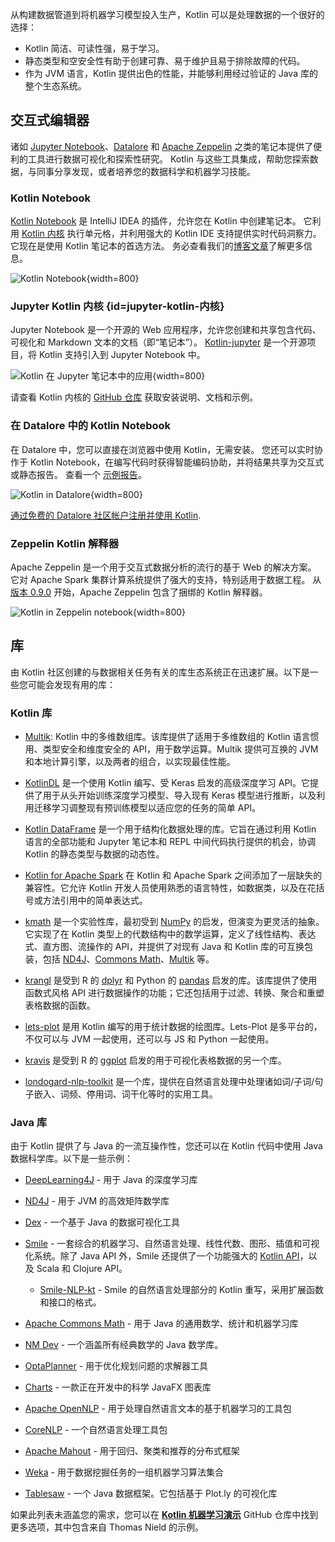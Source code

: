[//]: # (title: 用于数据科学的 Kotlin)

从构建数据管道到将机器学习模型投入生产，Kotlin 可以是处理数据的一个很好的选择：
* Kotlin 简洁、可读性强，易于学习。
* 静态类型和空安全性有助于创建可靠、易于维护且易于排除故障的代码。
* 作为 JVM 语言，Kotlin 提供出色的性能，并能够利用经过验证的 Java 库的整个生态系统。

## 交互式编辑器

诸如 [Jupyter Notebook](https://jupyter.org/)、[Datalore](http://jetbrains.com/datalore) 和
[Apache Zeppelin](https://zeppelin.apache.org/) 之类的笔记本提供了便利的工具进行数据可视化和探索性研究。
Kotlin 与这些工具集成，帮助您探索数据，与同事分享发现，或者培养您的数据科学和机器学习技能。

### Kotlin Notebook

[Kotlin Notebook](https://plugins.jetbrains.com/plugin/16340-kotlin-notebook) 是 IntelliJ IDEA 的插件，允许您在 Kotlin 中创建笔记本。
它利用 [Kotlin 内核](#jupyter-kotlin-内核) 执行单元格，并利用强大的 Kotlin IDE 支持提供实时代码洞察力。
它现在是使用 Kotlin 笔记本的首选方法。
务必查看我们的[博客文章](https://blog.jetbrains.com/kotlin/2023/07/introducing-kotlin-notebook/)了解更多信息。

![Kotlin Notebook](kotlin-notebook.png){width=800}

### Jupyter Kotlin 内核 {id=jupyter-kotlin-内核}

Jupyter Notebook 是一个开源的 Web 应用程序，允许您创建和共享包含代码、可视化和 Markdown 文本的文档（即“笔记本”）。
[Kotlin-jupyter](https://github.com/Kotlin/kotlin-jupyter) 是一个开源项目，将 Kotlin 支持引入到 Jupyter Notebook 中。

![Kotlin 在 Jupyter 笔记本中的应用](kotlin-jupyter-kernel.png){width=800}

请查看 Kotlin 内核的 [GitHub 仓库](https://github.com/Kotlin/kotlin-jupyter) 获取安装说明、文档和示例。

### 在 Datalore 中的 Kotlin Notebook

在 Datalore 中，您可以直接在浏览器中使用 Kotlin，无需安装。
您还可以实时协作于 Kotlin Notebook，在编写代码时获得智能编码协助，并将结果共享为交互式或静态报告。
查看一个 [示例报告](https://datalore.jetbrains.com/view/report/9YLrg20eesVX2cQu1FKLiZ)。

![Kotlin in Datalore](kotlin-datalore.png){width=800}

[通过免费的 Datalore 社区帐户注册并使用 Kotlin](https://datalore.jetbrains.com/).

### Zeppelin Kotlin 解释器

Apache Zeppelin 是一个用于交互式数据分析的流行的基于 Web 的解决方案。
它对 Apache Spark 集群计算系统提供了强大的支持，特别适用于数据工程。
从 [版本 0.9.0](https://zeppelin.apache.org/docs/0.9.0-preview1/) 开始，Apache Zeppelin 包含了捆绑的 Kotlin 解释器。

![Kotlin in Zeppelin notebook](kotlin-zeppelin-interpreter.png){width=800}

## 库

由 Kotlin 社区创建的与数据相关任务有关的库生态系统正在迅速扩展。以下是一些您可能会发现有用的库：

### Kotlin 库

* [Multik](https://github.com/Kotlin/multik): Kotlin 中的多维数组库。该库提供了适用于多维数组的 Kotlin 语言惯用、类型安全和维度安全的 API，用于数学运算。Multik 提供可互换的 JVM 和本地计算引擎，以及两者的组合，以实现最佳性能。

* [KotlinDL](https://github.com/jetbrains/kotlindl) 是一个使用 Kotlin 编写、受 Keras 启发的高级深度学习 API。它提供了用于从头开始训练深度学习模型、导入现有 Keras 模型进行推断，以及利用迁移学习调整现有预训练模型以适应您的任务的简单 API。

* [Kotlin DataFrame](https://github.com/Kotlin/dataframe) 是一个用于结构化数据处理的库。它旨在通过利用 Kotlin 语言的全部功能和 Jupyter 笔记本和 REPL 中间代码执行提供的机会，协调 Kotlin 的静态类型与数据的动态性。

* [Kotlin for Apache Spark](https://github.com/JetBrains/kotlin-spark-api) 在 Kotlin 和 Apache Spark 之间添加了一层缺失的兼容性。它允许 Kotlin 开发人员使用熟悉的语言特性，如数据类，以及在花括号或方法引用中的简单表达式。

* [kmath](https://github.com/mipt-npm/kmath) 是一个实验性库，最初受到 [NumPy](https://numpy.org/) 的启发，但演变为更灵活的抽象。它实现了在 Kotlin 类型上的代数结构中的数学运算，定义了线性结构、表达式、直方图、流操作的 API，并提供了对现有 Java 和 Kotlin 库的可互换包装，包括 [ND4J](https://github.com/eclipse/deeplearning4j/tree/master/nd4j)、[Commons Math](https://commons.apache.org/proper/commons-math/)、[Multik](https://github.com/Kotlin/multik) 等。

* [krangl](https://github.com/holgerbrandl/krangl) 是受到 R 的 [dplyr](https://dplyr.tidyverse.org/) 和 Python 的 [pandas](https://pandas.pydata.org/) 启发的库。该库提供了使用函数式风格 API 进行数据操作的功能；它还包括用于过滤、转换、聚合和重塑表格数据的函数。

* [lets-plot](https://github.com/JetBrains/lets-plot) 是用 Kotlin 编写的用于统计数据的绘图库。Lets-Plot 是多平台的，不仅可以与 JVM 一起使用，还可以与 JS 和 Python 一起使用。

* [kravis](https://github.com/holgerbrandl/kravis) 是受到 R 的 [ggplot](https://ggplot2.tidyverse.org/) 启发的用于可视化表格数据的另一个库。

* [londogard-nlp-toolkit](https://github.com/londogard/londogard-nlp-toolkit/) 是一个库，提供在自然语言处理中处理诸如词/子词/句子嵌入、词频、停用词、词干化等时的实用工具。

### Java 库

由于 Kotlin 提供了与 Java 的一流互操作性，您还可以在 Kotlin 代码中使用 Java 数据科学库。以下是一些示例：

* [DeepLearning4J](https://deeplearning4j.konduit.ai) - 用于 Java 的深度学习库

* [ND4J](https://github.com/eclipse/deeplearning4j/tree/master/nd4j) - 用于 JVM 的高效矩阵数学库

* [Dex](https://github.com/PatMartin/Dex) - 一个基于 Java 的数据可视化工具

* [Smile](https://github.com/haifengl/smile) - 一套综合的机器学习、自然语言处理、线性代数、图形、插值和可视化系统。除了 Java API 外，Smile 还提供了一个功能强大的
  [Kotlin API](https://haifengl.github.io/api/kotlin/smile-kotlin/index.html)，以及 Scala 和 Clojure API。
  * [Smile-NLP-kt](https://github.com/londogard/smile-nlp-kt) - Smile 的自然语言处理部分的 Kotlin 重写，采用扩展函数和接口的格式。

* [Apache Commons Math](https://commons.apache.org/proper/commons-math/) - 用于 Java 的通用数学、统计和机器学习库

* [NM Dev](https://nm.dev/) - 一个涵盖所有经典数学的 Java 数学库。

* [OptaPlanner](https://www.optaplanner.org/) - 用于优化规划问题的求解器工具

* [Charts](https://github.com/HanSolo/charts) - 一款正在开发中的科学 JavaFX 图表库

* [Apache OpenNLP](https://opennlp.apache.org/) - 用于处理自然语言文本的基于机器学习的工具包

* [CoreNLP](https://stanfordnlp.github.io/CoreNLP/) - 一个自然语言处理工具包

* [Apache Mahout](https://mahout.apache.org/) - 用于回归、聚类和推荐的分布式框架

* [Weka](https://www.cs.waikato.ac.nz/ml/index.html) - 用于数据挖掘任务的一组机器学习算法集合

* [Tablesaw](https://github.com/jtablesaw/tablesaw) - 一个 Java 数据框架。它包括基于 Plot.ly 的可视化库

如果此列表未涵盖您的需求，您可以在 **[Kotlin 机器学习演示](https://github.com/thomasnield/kotlin-machine-learning-demos)** GitHub 仓库中找到更多选项，其中包含来自 Thomas Nield 的示例。
